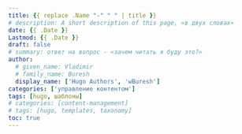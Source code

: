 ```yaml
---
title: {{ replace .Name "-" " " | title }}
# description: A short description of this page, «в двух словах»
date: {{ .Date }}
Lastmod: {{ .Date }}
draft: false
# summary: ответ на вопрос - «зачем читать я буду это?»
author:
  # given_name: Vladimir
  # family_name: Buresh
  display_name: ['Hugo Authors', 'wBuresh']
categories: ['управление контентом']
tags: [hugo, шаблоны]
# categories: [content-management]
# tags: [hugo, templates, taxonomy]
toc: true
---
```

